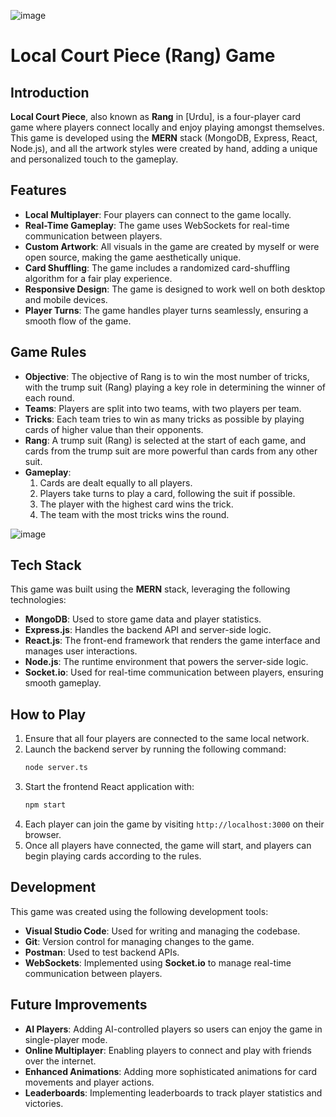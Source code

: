 ![image](https://github.com/user-attachments/assets/0d843f0a-af1b-41b6-a5c8-1fbe5080dfc1)


# Local Court Piece (Rang) Game

## Introduction
**Local Court Piece**, also known as **Rang** in [Urdu], is a four-player card game where players connect locally and enjoy playing amongst themselves. This game is developed using the **MERN** stack (MongoDB, Express, React, Node.js), and all the artwork styles were created by hand, adding a unique and personalized touch to the gameplay.

## Features
- **Local Multiplayer**: Four players can connect to the game locally.
- **Real-Time Gameplay**: The game uses WebSockets for real-time communication between players.
- **Custom Artwork**: All visuals in the game are created by myself or were open source, making the game aesthetically unique.
- **Card Shuffling**: The game includes a randomized card-shuffling algorithm for a fair play experience.
- **Responsive Design**: The game is designed to work well on both desktop and mobile devices.
- **Player Turns**: The game handles player turns seamlessly, ensuring a smooth flow of the game.

## Game Rules
- **Objective**: The objective of Rang is to win the most number of tricks, with the trump suit (Rang) playing a key role in determining the winner of each round.
- **Teams**: Players are split into two teams, with two players per team.
- **Tricks**: Each team tries to win as many tricks as possible by playing cards of higher value than their opponents.
- **Rang**: A trump suit (Rang) is selected at the start of each game, and cards from the trump suit are more powerful than cards from any other suit.
- **Gameplay**:
  1. Cards are dealt equally to all players.
  2. Players take turns to play a card, following the suit if possible.
  3. The player with the highest card wins the trick.
  4. The team with the most tricks wins the round.

![image](https://github.com/user-attachments/assets/ed8daa53-c869-4e0c-828a-96521209044c)


## Tech Stack
This game was built using the **MERN** stack, leveraging the following technologies:

- **MongoDB**: Used to store game data and player statistics.
- **Express.js**: Handles the backend API and server-side logic.
- **React.js**: The front-end framework that renders the game interface and manages user interactions.
- **Node.js**: The runtime environment that powers the server-side logic.
- **Socket.io**: Used for real-time communication between players, ensuring smooth gameplay.

## How to Play
1. Ensure that all four players are connected to the same local network.
2. Launch the backend server by running the following command:
   ```bash
   node server.ts
   ```
3. Start the frontend React application with:
   ```bash
   npm start
   ```
4. Each player can join the game by visiting `http://localhost:3000` on their browser.
5. Once all players have connected, the game will start, and players can begin playing cards according to the rules.

## Development
This game was created using the following development tools:

- **Visual Studio Code**: Used for writing and managing the codebase.
- **Git**: Version control for managing changes to the game.
- **Postman**: Used to test backend APIs.
- **WebSockets**: Implemented using **Socket.io** to manage real-time communication between players.


## Future Improvements
- **AI Players**: Adding AI-controlled players so users can enjoy the game in single-player mode.
- **Online Multiplayer**: Enabling players to connect and play with friends over the internet.
- **Enhanced Animations**: Adding more sophisticated animations for card movements and player actions.
- **Leaderboards**: Implementing leaderboards to track player statistics and victories.
